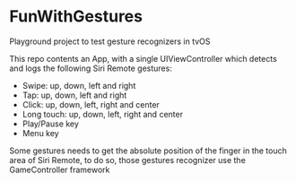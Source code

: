 # FunWithGestures

Playground project to test gesture recognizers in tvOS

This repo contents an App, with a single UIViewController which detects and logs the following Siri Remote gestures:

* Swipe: up, down, left and right
* Tap: up, down, left and right
* Click: up, down, left, right and center
* Long touch: up, down, left, right and center
* Play/Pause key
* Menu key
 
Some gestures needs to get the absolute position of the finger in the touch area of Siri Remote, to do so, those gestures recognizer use the GameController framework
